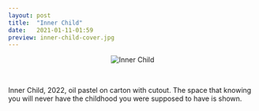 ```yaml
---
layout: post
title:  "Inner Child"
date:   2021-01-11-01:59
preview: inner-child-cover.jpg
---
```


<div style="text-align: center"><img src="{{site.baseurl}}/assets/inner-child.jpg" alt="Inner Child" class="center"/></div>

&nbsp;

Inner Child, 2022, oil pastel on carton with cutout.
The space that knowing you will never have the childhood you were supposed to have is shown.

&nbsp;